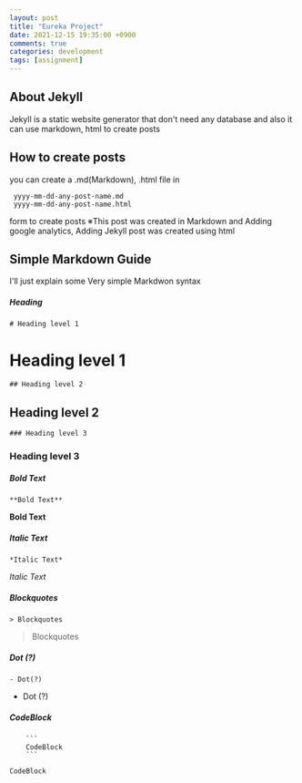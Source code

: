 ```yaml
---
layout: post
title: "Eureka Project"
date: 2021-12-15 19:35:00 +0900
comments: true
categories: development
tags: [assignment]
---
```

## About Jekyll
Jekyll is a static website generator that don't need any database and also it can use markdown, html to create posts

## How to create posts
you can create a .md(Markdown), .html file in

``` 
 yyyy-mm-dd-any-post-name.md
 yyyy-mm-dd-any-post-name.html
```

form to create posts
※This post was created in Markdown and Adding google analytics, Adding Jekyll post was created using html 

## Simple Markdown Guide

I'll just explain some Very simple Markdwon syntax




##### Heading
```
# Heading level 1
```
# Heading level 1

```
## Heading level 2
```
## Heading level 2

```
### Heading level 3
```
### Heading level 3

##### Bold Text

```
**Bold Text**
```
**Bold Text**

##### Italic Text

```
*Italic Text*
```
*Italic Text*

##### Blockquotes

```
> Blockquotes
```
> Blockquotes

##### Dot (?)
```
- Dot(?)
```
- Dot (?)

##### CodeBlock
```
    ```
    CodeBlock
    ```
```
```
CodeBlock
```